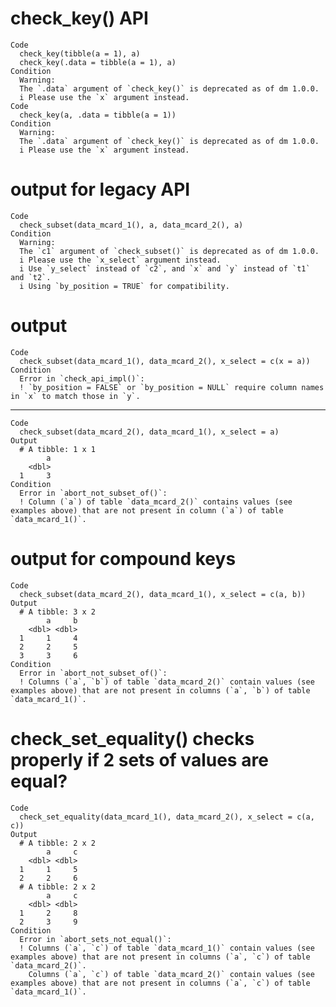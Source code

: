 # check_key() API

    Code
      check_key(tibble(a = 1), a)
      check_key(.data = tibble(a = 1), a)
    Condition
      Warning:
      The `.data` argument of `check_key()` is deprecated as of dm 1.0.0.
      i Please use the `x` argument instead.
    Code
      check_key(a, .data = tibble(a = 1))
    Condition
      Warning:
      The `.data` argument of `check_key()` is deprecated as of dm 1.0.0.
      i Please use the `x` argument instead.

# output for legacy API

    Code
      check_subset(data_mcard_1(), a, data_mcard_2(), a)
    Condition
      Warning:
      The `c1` argument of `check_subset()` is deprecated as of dm 1.0.0.
      i Please use the `x_select` argument instead.
      i Use `y_select` instead of `c2`, and `x` and `y` instead of `t1` and `t2`.
      i Using `by_position = TRUE` for compatibility.

# output

    Code
      check_subset(data_mcard_1(), data_mcard_2(), x_select = c(x = a))
    Condition
      Error in `check_api_impl()`:
      ! `by_position = FALSE` or `by_position = NULL` require column names in `x` to match those in `y`.

---

    Code
      check_subset(data_mcard_2(), data_mcard_1(), x_select = a)
    Output
      # A tibble: 1 x 1
            a
        <dbl>
      1     3
    Condition
      Error in `abort_not_subset_of()`:
      ! Column (`a`) of table `data_mcard_2()` contains values (see examples above) that are not present in column (`a`) of table `data_mcard_1()`.

# output for compound keys

    Code
      check_subset(data_mcard_2(), data_mcard_1(), x_select = c(a, b))
    Output
      # A tibble: 3 x 2
            a     b
        <dbl> <dbl>
      1     1     4
      2     2     5
      3     3     6
    Condition
      Error in `abort_not_subset_of()`:
      ! Columns (`a`, `b`) of table `data_mcard_2()` contain values (see examples above) that are not present in columns (`a`, `b`) of table `data_mcard_1()`.

# check_set_equality() checks properly if 2 sets of values are equal?

    Code
      check_set_equality(data_mcard_1(), data_mcard_2(), x_select = c(a, c))
    Output
      # A tibble: 2 x 2
            a     c
        <dbl> <dbl>
      1     1     5
      2     2     6
      # A tibble: 2 x 2
            a     c
        <dbl> <dbl>
      1     2     8
      2     3     9
    Condition
      Error in `abort_sets_not_equal()`:
      ! Columns (`a`, `c`) of table `data_mcard_1()` contain values (see examples above) that are not present in columns (`a`, `c`) of table `data_mcard_2()`.
        Columns (`a`, `c`) of table `data_mcard_2()` contain values (see examples above) that are not present in columns (`a`, `c`) of table `data_mcard_1()`.

